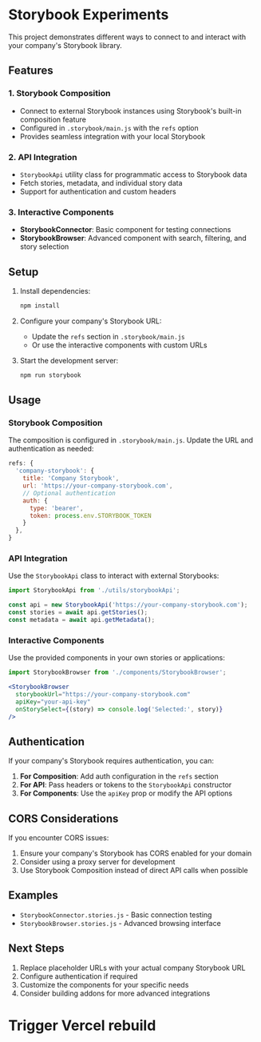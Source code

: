 # Storybook Experiments

This project demonstrates different ways to connect to and interact with your company's Storybook library.

## Features

### 1. Storybook Composition
- Connect to external Storybook instances using Storybook's built-in composition feature
- Configured in `.storybook/main.js` with the `refs` option
- Provides seamless integration with your local Storybook

### 2. API Integration
- `StorybookApi` utility class for programmatic access to Storybook data
- Fetch stories, metadata, and individual story data
- Support for authentication and custom headers

### 3. Interactive Components
- **StorybookConnector**: Basic component for testing connections
- **StorybookBrowser**: Advanced component with search, filtering, and story selection

## Setup

1. Install dependencies:
   ```bash
   npm install
   ```

2. Configure your company's Storybook URL:
   - Update the `refs` section in `.storybook/main.js`
   - Or use the interactive components with custom URLs

3. Start the development server:
   ```bash
   npm run storybook
   ```

## Usage

### Storybook Composition
The composition is configured in `.storybook/main.js`. Update the URL and authentication as needed:

```javascript
refs: {
  'company-storybook': {
    title: 'Company Storybook',
    url: 'https://your-company-storybook.com',
    // Optional authentication
    auth: {
      type: 'bearer',
      token: process.env.STORYBOOK_TOKEN
    }
  },
}
```

### API Integration
Use the `StorybookApi` class to interact with external Storybooks:

```javascript
import StorybookApi from './utils/storybookApi';

const api = new StorybookApi('https://your-company-storybook.com');
const stories = await api.getStories();
const metadata = await api.getMetadata();
```

### Interactive Components
Use the provided components in your own stories or applications:

```jsx
import StorybookBrowser from './components/StorybookBrowser';

<StorybookBrowser 
  storybookUrl="https://your-company-storybook.com"
  apiKey="your-api-key"
  onStorySelect={(story) => console.log('Selected:', story)}
/>
```

## Authentication

If your company's Storybook requires authentication, you can:

1. **For Composition**: Add auth configuration in the `refs` section
2. **For API**: Pass headers or tokens to the `StorybookApi` constructor
3. **For Components**: Use the `apiKey` prop or modify the API options

## CORS Considerations

If you encounter CORS issues:

1. Ensure your company's Storybook has CORS enabled for your domain
2. Consider using a proxy server for development
3. Use Storybook Composition instead of direct API calls when possible

## Examples

- `StorybookConnector.stories.js` - Basic connection testing
- `StorybookBrowser.stories.js` - Advanced browsing interface

## Next Steps

1. Replace placeholder URLs with your actual company Storybook URL
2. Configure authentication if required
3. Customize the components for your specific needs
4. Consider building addons for more advanced integrations
# Trigger Vercel rebuild
